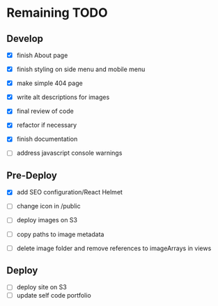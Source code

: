 # Remaining TODO

## Develop

- [x] finish About page
- [x] finish styling on side menu and mobile menu
- [x] make simple 404 page
- [x] write alt descriptions for images
- [x] final review of code
- [x] refactor if necessary
- [x] finish documentation
- [ ] address javascript console warnings


## Pre-Deploy

- [x] add SEO configuration/React Helmet
- [ ] change icon in /public
- [ ] deploy images on S3
- [ ] copy paths to image metadata
- [ ] delete image folder and remove references to imageArrays in views


## Deploy

- [ ] deploy site on S3
- [ ] update self code portfolio